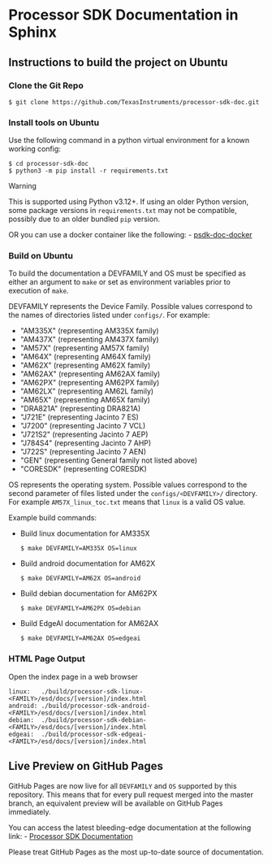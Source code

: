 Processor SDK Documentation in Sphinx
=====================================

## Instructions to build the project on Ubuntu

### Clone the Git Repo

    $ git clone https://github.com/TexasInstruments/processor-sdk-doc.git

### Install tools on Ubuntu

Use the following command in a python virtual environment for a known working
config:

    $ cd processor-sdk-doc
    $ python3 -m pip install -r requirements.txt

> [!WARNING]
> This is supported using Python v3.12+. If using an older Python version, some package versions in `requirements.txt` may not be compatible, possibly due to an older
> bundled `pip` version.

OR you can use a docker container like the following:
    - [psdk-doc-docker](https://github.com/TexasInstruments/processor-sdk-doc/pkgs/container/processor-sdk-doc)

### Build on Ubuntu

To build the documentation a DEVFAMILY and OS must be specified as either an
argument to `make` or set as environment variables prior to execution of `make`.

DEVFAMILY represents the Device Family. Possible values correspond to the names
of directories listed under `configs/`. For example:

 * "AM335X" (representing AM335X family)
 * "AM437X" (representing AM437X family)
 * "AM57X" (representing AM57X family)
 * "AM64X" (representing AM64X family)
 * "AM62X" (representing AM62X family)
 * "AM62AX" (representing AM62AX family)
 * "AM62PX" (representing AM62PX family)
 * "AM62LX" (representing AM62L family)
 * "AM65X" (representing AM65X family)
 * "DRA821A" (representing DRA821A)
 * "J721E" (representing Jacinto 7 ES)
 * "J7200" (representing Jacinto 7 VCL)
 * "J721S2" (representing Jacinto 7 AEP)
 * "J784S4" (representing Jacinto 7 AHP)
 * "J722S" (representing Jacinto 7 AEN)
 * "GEN" (representing General family not listed above)
 * "CORESDK" (representing CORESDK)

OS represents the operating system. Possible values correspond to the second
parameter of files listed under the `configs/<DEVFAMILY>/` directory. For
example `AM57X_linux_toc.txt` means that `linux` is a valid OS value.

Example build commands:

 - Build linux documentation for AM335X

       $ make DEVFAMILY=AM335X OS=linux

 - Build android documentation for AM62X

       $ make DEVFAMILY=AM62X OS=android

 - Build debian documentation for AM62PX

       $ make DEVFAMILY=AM62PX OS=debian

 - Build EdgeAI documentation for AM62AX

       $ make DEVFAMILY=AM62AX OS=edgeai

### HTML Page Output

Open the index page in a web browser

    linux:   ./build/processor-sdk-linux-<FAMILY>/esd/docs/[version]/index.html
    android: ./build/processor-sdk-android-<FAMILY>/esd/docs/[version]/index.html
    debian:  ./build/processor-sdk-debian-<FAMILY>/esd/docs/[version]/index.html
    edgeai:  ./build/processor-sdk-edgeai-<FAMILY>/esd/docs/[version]/index.html

## Live Preview on GitHub Pages

GitHub Pages are now live for all `DEVFAMILY` and `OS` supported by this repository.
This means that for every pull request merged into the master branch, an equivalent
preview will be available on GitHub Pages immediately.

You can access the latest bleeding-edge documentation at the following link:
    - [Processor SDK Documentation](https://texasinstruments.github.io/processor-sdk-doc/)

Please treat GitHub Pages as the most up-to-date source of documentation.
